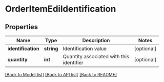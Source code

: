 # OrderItemEdiIdentification

## Properties
Name | Type | Description | Notes
------------ | ------------- | ------------- | -------------
**identification** | **string** | Identification value | [optional] 
**quantity** | **int** | Quantity associated with this identifier | [optional] 

[[Back to Model list]](../README.md#documentation-for-models) [[Back to API list]](../README.md#documentation-for-api-endpoints) [[Back to README]](../README.md)


